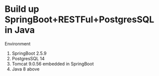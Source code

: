 # Build up SpringBoot+RESTFul+PostgresSQL in Java 

Environment
1. SpringBoot 2.5.9
2. PostgresSQL 14
3. Tomcat 9.0.56 embedded in SpringBoot
4. Java 8 above
